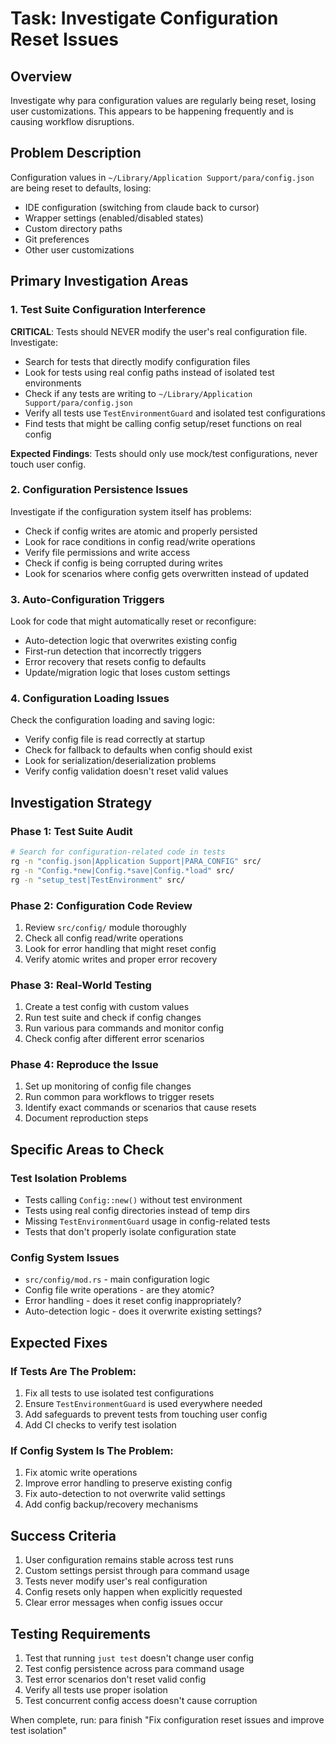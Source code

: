 # Task: Investigate Configuration Reset Issues

## Overview
Investigate why para configuration values are regularly being reset, losing user customizations. This appears to be happening frequently and is causing workflow disruptions.

## Problem Description
Configuration values in `~/Library/Application Support/para/config.json` are being reset to defaults, losing:
- IDE configuration (switching from claude back to cursor)
- Wrapper settings (enabled/disabled states)
- Custom directory paths
- Git preferences
- Other user customizations

## Primary Investigation Areas

### 1. Test Suite Configuration Interference
**CRITICAL**: Tests should NEVER modify the user's real configuration file. Investigate:

- Search for tests that directly modify configuration files
- Look for tests using real config paths instead of isolated test environments
- Check if any tests are writing to `~/Library/Application Support/para/config.json`
- Verify all tests use `TestEnvironmentGuard` and isolated test configurations
- Find tests that might be calling config setup/reset functions on real config

**Expected Findings**: Tests should only use mock/test configurations, never touch user config.

### 2. Configuration Persistence Issues
Investigate if the configuration system itself has problems:

- Check if config writes are atomic and properly persisted
- Look for race conditions in config read/write operations
- Verify file permissions and write access
- Check if config is being corrupted during writes
- Look for scenarios where config gets overwritten instead of updated

### 3. Auto-Configuration Triggers
Look for code that might automatically reset or reconfigure:

- Auto-detection logic that overwrites existing config
- First-run detection that incorrectly triggers
- Error recovery that resets config to defaults
- Update/migration logic that loses custom settings

### 4. Configuration Loading Issues
Check the configuration loading and saving logic:

- Verify config file is read correctly at startup
- Check for fallback to defaults when config should exist  
- Look for serialization/deserialization problems
- Verify config validation doesn't reset valid values

## Investigation Strategy

### Phase 1: Test Suite Audit
```bash
# Search for configuration-related code in tests
rg -n "config.json|Application Support|PARA_CONFIG" src/
rg -n "Config.*new|Config.*save|Config.*load" src/
rg -n "setup_test|TestEnvironment" src/
```

### Phase 2: Configuration Code Review
1. Review `src/config/` module thoroughly
2. Check all config read/write operations
3. Look for error handling that might reset config
4. Verify atomic writes and proper error recovery

### Phase 3: Real-World Testing
1. Create a test config with custom values
2. Run test suite and check if config changes
3. Run various para commands and monitor config
4. Check config after different error scenarios

### Phase 4: Reproduce the Issue
1. Set up monitoring of config file changes
2. Run common para workflows to trigger resets
3. Identify exact commands or scenarios that cause resets
4. Document reproduction steps

## Specific Areas to Check

### Test Isolation Problems
- Tests calling `Config::new()` without test environment
- Tests using real config directories instead of temp dirs
- Missing `TestEnvironmentGuard` usage in config-related tests
- Tests that don't properly isolate configuration state

### Config System Issues  
- `src/config/mod.rs` - main configuration logic
- Config file write operations - are they atomic?
- Error handling - does it reset config inappropriately?
- Auto-detection logic - does it overwrite existing settings?

## Expected Fixes

### If Tests Are The Problem:
1. Fix all tests to use isolated test configurations
2. Ensure `TestEnvironmentGuard` is used everywhere needed
3. Add safeguards to prevent tests from touching user config
4. Add CI checks to verify test isolation

### If Config System Is The Problem:
1. Fix atomic write operations
2. Improve error handling to preserve existing config
3. Fix auto-detection to not overwrite valid settings
4. Add config backup/recovery mechanisms

## Success Criteria

1. User configuration remains stable across test runs
2. Custom settings persist through para command usage
3. Tests never modify user's real configuration
4. Config resets only happen when explicitly requested
5. Clear error messages when config issues occur

## Testing Requirements

1. Test that running `just test` doesn't change user config
2. Test config persistence across para command usage
3. Test error scenarios don't reset valid config
4. Verify all tests use proper isolation
5. Test concurrent config access doesn't cause corruption

When complete, run: para finish "Fix configuration reset issues and improve test isolation"